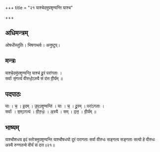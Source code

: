 +++
title = "२१ याश्चेदमुपशृण्वन्ति याश्च"

+++
## अधिमन्त्रम्
ओषधीस्तुतिः। भिषगाथर्वः। अनुष्टुप्।

## मन्त्रः
याश्चे॒दमु॑पशृ॒ण्वन्ति॒ याश्च॑ दू॒रं परा॑गताः ।  
सर्वाः॑ सं॒गत्य॑ वीरुधो॒ऽस्यै सं द॑त्त वी॒र्य॑म् ॥

## पदपाठः
याः । च॒ । इ॒दम् । उ॒प॒ऽशृ॒ण्वन्ति॑ । याः । च॒ । दू॒रम् । परा॑ऽगताः ।  
सर्वाः॑ । स॒म्ऽगत्य॑ । वी॒रु॒धः॒ । अ॒स्यै । सम् । द॒त्त॒ । वी॒र्य॑म् ॥

## भाष्यम्
याश्चौशधय इदं स्तोत्रमुपशृण्वन्ति याश्चौषधयो दूरं परागताः सर्वा वीरुधः सङ्गत्य सङ्गताः सत्यो हे वीरुधः अस्यै रुग्णतन्वे वीर्यं सं दत्त॥२१॥